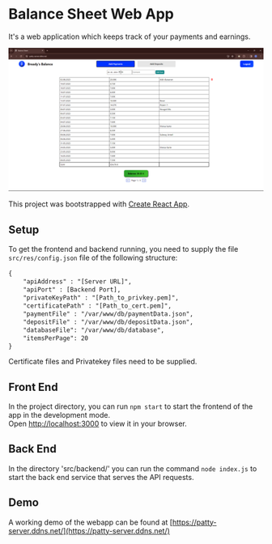 # Balance Sheet Web App
It's a web application which keeps track of your payments and earnings.

![Screenshot01](Screenshots/Screenshot01.png)

This project was bootstrapped with [Create React App](https://github.com/facebook/create-react-app).

## Setup

To get the frontend and backend running, you need to supply the file `src/res/config.json` file of the following structure:

```
{
    "apiAddress" : "[Server URL]",
    "apiPort" : [Backend Port],
    "privateKeyPath" : "[Path_to_privkey.pem]",
    "certificatePath" : "[Path_to_cert.pem]",
    "paymentFile" : "/var/www/db/paymentData.json",
    "depositFile" : "/var/www/db/depositData.json",
    "databaseFile": "/var/www/db/database",
    "itemsPerPage": 20
}
```

Certificate files and Privatekey files need to be supplied.

## Front End

In the project directory, you can run `npm start` to start the frontend of the app in the development mode.\
Open [http://localhost:3000](http://localhost:3000) to view it in your browser.

## Back End

In the directory 'src/backend/' you can run the command `node index.js` to start the back end service that serves the API requests.

## Demo

A working demo of the webapp can be found at [https://patty-server.ddns.net/](https://patty-server.ddns.net/)

